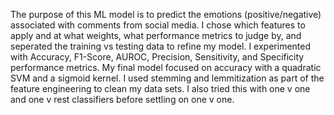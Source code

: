 The purpose of this ML model is to predict the emotions (positive/negative) associated with comments from social media. I chose which features to apply and at what weights, what performance metrics to judge by, and seperated the training vs testing data to refine my model. I experimented with Accuracy, F1-Score, AUROC, Precision, Sensitivity, and Specificity performance metrics. My final model focused on accuracy with a quadratic SVM and a sigmoid kernel. I used stemming and lemmitization as part of the feature engineering to clean my data sets. I also tried this with one v one and one v rest classifiers before settling on one v one.
